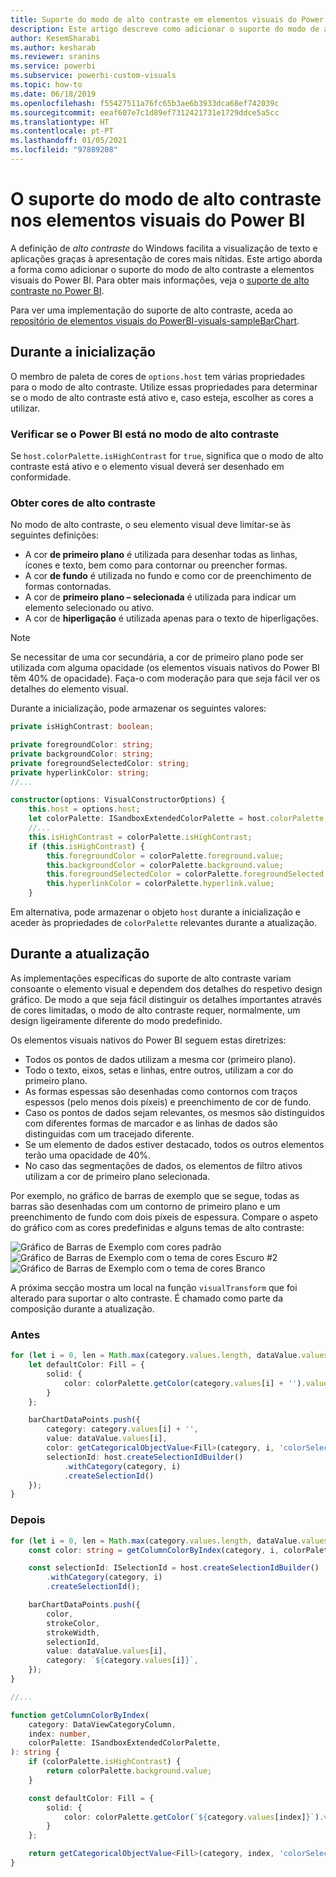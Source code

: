 ```yaml
---
title: Suporte do modo de alto contraste em elementos visuais do Power BI na análise incorporada do Power BI para melhores informações de BI incorporadas
description: Este artigo descreve como adicionar o suporte do modo de alto contraste a elementos visuais do Power BI. Permita melhores informações de BI incorporadas com a análise incorporada do Power BI.
author: KesemSharabi
ms.author: kesharab
ms.reviewer: sranins
ms.service: powerbi
ms.subservice: powerbi-custom-visuals
ms.topic: how-to
ms.date: 06/18/2019
ms.openlocfilehash: f55427511a76fc65b3ae6b3933dca68ef742039c
ms.sourcegitcommit: eeaf607e7c1d89ef7312421731e1729ddce5a5cc
ms.translationtype: HT
ms.contentlocale: pt-PT
ms.lasthandoff: 01/05/2021
ms.locfileid: "97889208"
---
```

# <a name="high-contrast-mode-support-in-power-bi-visuals"></a>O suporte do modo de alto contraste nos elementos visuais do Power BI

A definição de *alto contraste* do Windows facilita a visualização de texto e aplicações graças à apresentação de cores mais nítidas. Este artigo aborda a forma como adicionar o suporte do modo de alto contraste a elementos visuais do Power BI. Para obter mais informações, veja o [suporte de alto contraste no Power BI](https://powerbi.microsoft.com/blog/power-bi-desktop-june-2018-feature-summary/#highContrast).

Para ver uma implementação do suporte de alto contraste, aceda ao [repositório de elementos visuais do PowerBI-visuals-sampleBarChart](https://github.com/Microsoft/PowerBI-visuals-sampleBarChart/commit/61011c82b66ca0d3321868f1d089c65101ca42e6).

## <a name="on-initialization"></a>Durante a inicialização

O membro de paleta de cores de `options.host` tem várias propriedades para o modo de alto contraste. Utilize essas propriedades para determinar se o modo de alto contraste está ativo e, caso esteja, escolher as cores a utilizar.

### <a name="detect-that-power-bi-is-in-high-contrast-mode"></a>Verificar se o Power BI está no modo de alto contraste

Se `host.colorPalette.isHighContrast` for `true`, significa que o modo de alto contraste está ativo e o elemento visual deverá ser desenhado em conformidade.

### <a name="get-high-contrast-colors"></a>Obter cores de alto contraste

No modo de alto contraste, o seu elemento visual deve limitar-se às seguintes definições:

* A cor **de primeiro plano** é utilizada para desenhar todas as linhas, ícones e texto, bem como para contornar ou preencher formas.
* A cor **de fundo** é utilizada no fundo e como cor de preenchimento de formas contornadas.
* A cor de **primeiro plano – selecionada** é utilizada para indicar um elemento selecionado ou ativo.
* A cor de **hiperligação** é utilizada apenas para o texto de hiperligações.

> [!NOTE]
> Se necessitar de uma cor secundária, a cor de primeiro plano pode ser utilizada com alguma opacidade (os elementos visuais nativos do Power BI têm 40% de opacidade). Faça-o com moderação para que seja fácil ver os detalhes do elemento visual.

Durante a inicialização, pode armazenar os seguintes valores:

```typescript
private isHighContrast: boolean;

private foregroundColor: string;
private backgroundColor: string;
private foregroundSelectedColor: string;
private hyperlinkColor: string;
//...

constructor(options: VisualConstructorOptions) {
    this.host = options.host;
    let colorPalette: ISandboxExtendedColorPalette = host.colorPalette;
    //...
    this.isHighContrast = colorPalette.isHighContrast;
    if (this.isHighContrast) {
        this.foregroundColor = colorPalette.foreground.value;
        this.backgroundColor = colorPalette.background.value;
        this.foregroundSelectedColor = colorPalette.foregroundSelected.value;
        this.hyperlinkColor = colorPalette.hyperlink.value;
    }
```

Em alternativa, pode armazenar o objeto `host` durante a inicialização e aceder às propriedades de `colorPalette` relevantes durante a atualização.

## <a name="on-update"></a>Durante a atualização

As implementações específicas do suporte de alto contraste variam consoante o elemento visual e dependem dos detalhes do respetivo design gráfico. De modo a que seja fácil distinguir os detalhes importantes através de cores limitadas, o modo de alto contraste requer, normalmente, um design ligeiramente diferente do modo predefinido.

Os elementos visuais nativos do Power BI seguem estas diretrizes:

* Todos os pontos de dados utilizam a mesma cor (primeiro plano).
* Todo o texto, eixos, setas e linhas, entre outros, utilizam a cor do primeiro plano.
* As formas espessas são desenhadas como contornos com traços espessos (pelo menos dois píxeis) e preenchimento de cor de fundo.
* Caso os pontos de dados sejam relevantes, os mesmos são distinguidos com diferentes formas de marcador e as linhas de dados são distinguidas com um tracejado diferente.
* Se um elemento de dados estiver destacado, todos os outros elementos terão uma opacidade de 40%.
* No caso das segmentações de dados, os elementos de filtro ativos utilizam a cor de primeiro plano selecionada.

Por exemplo, no gráfico de barras de exemplo que se segue, todas as barras são desenhadas com um contorno de primeiro plano e um preenchimento de fundo com dois píxeis de espessura. Compare o aspeto do gráfico com as cores predefinidas e alguns temas de alto contraste:

![Gráfico de Barras de Exemplo com cores padrão](media/high-contrast-support/hc-samplebarchart-standard.png)
![Gráfico de Barras de Exemplo com o tema de cores *Escuro #2*](media/high-contrast-support/hc-samplebarchart-dark2.png)
![Gráfico de Barras de Exemplo com o tema de cores *Branco*](media/high-contrast-support/hc-samplebarchart-white.png)

A próxima secção mostra um local na função `visualTransform` que foi alterado para suportar o alto contraste. É chamado como parte da composição durante a atualização.

### <a name="before"></a>Antes

```typescript
for (let i = 0, len = Math.max(category.values.length, dataValue.values.length); i < len; i++) {
    let defaultColor: Fill = {
        solid: {
            color: colorPalette.getColor(category.values[i] + '').value
        }
    };

    barChartDataPoints.push({
        category: category.values[i] + '',
        value: dataValue.values[i],
        color: getCategoricalObjectValue<Fill>(category, i, 'colorSelector', 'fill', defaultColor).solid.color,
        selectionId: host.createSelectionIdBuilder()
            .withCategory(category, i)
            .createSelectionId()
    });
}
```

### <a name="after"></a>Depois

```typescript
for (let i = 0, len = Math.max(category.values.length, dataValue.values.length); i < len; i++) {
    const color: string = getColumnColorByIndex(category, i, colorPalette);

    const selectionId: ISelectionId = host.createSelectionIdBuilder()
        .withCategory(category, i)
        .createSelectionId();

    barChartDataPoints.push({
        color,
        strokeColor,
        strokeWidth,
        selectionId,
        value: dataValue.values[i],
        category: `${category.values[i]}`,
    });
}

//...

function getColumnColorByIndex(
    category: DataViewCategoryColumn,
    index: number,
    colorPalette: ISandboxExtendedColorPalette,
): string {
    if (colorPalette.isHighContrast) {
        return colorPalette.background.value;
    }

    const defaultColor: Fill = {
        solid: {
            color: colorPalette.getColor(`${category.values[index]}`).value,
        }
    };

    return getCategoricalObjectValue<Fill>(category, index, 'colorSelector', 'fill', defaultColor).solid.color;
}
```
